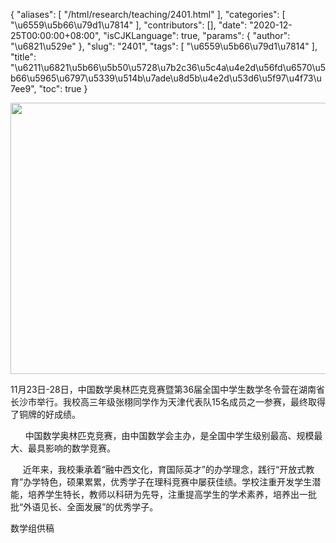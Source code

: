 {
    "aliases": [
        "/html/research/teaching/2401.html"
    ],
    "categories": [
        "\u6559\u5b66\u79d1\u7814"
    ],
    "contributors": [],
    "date": "2020-12-25T00:00:00+08:00",
    "isCJKLanguage": true,
    "params": {
        "author": "\u6821\u529e"
    },
    "slug": "2401",
    "tags": [
        "\u6559\u5b66\u79d1\u7814"
    ],
    "title": "\u6211\u6821\u5b66\u5b50\u5728\u7b2c36\u5c4a\u4e2d\u56fd\u6570\u5b66\u5965\u6797\u5339\u514b\u7ade\u8d5b\u4e2d\u53d6\u5f97\u4f73\u7ee9",
    "toc": true
}


<img
    src="https://cdn.tfls.online/mirror/full/de209d92696f9018f80a7f9335a113d8fa7c14b4.jpg"
    style="display:block;margin-left:auto;margin-right:auto;"
    decoding="async"
    fetchpriority="auto"
    loading="lazy"
    height="434"
    width="600"
/>




  





11月23日-28日，中国数学奥林匹克竞赛暨第36届全国中学生数学冬令营在湖南省长沙市举行。我校高三年级张栩同学作为天津代表队15名成员之一参赛，最终取得了铜牌的好成绩。




      中国数学奥林匹克竞赛，由中国数学会主办，是全国中学生级别最高、规模最大、最具影响的数学竞赛。




     近年来，我校秉承着“融中西文化，育国际英才”的办学理念，践行“开放式教育”办学特色，硕果累累，优秀学子在理科竞赛中屡获佳绩。学校注重开发学生潜能，培养学生特长，教师以科研为先导，注重提高学生的学术素养，培养出一批批“外语见长、全面发展”的优秀学子。




数学组供稿




  



  



